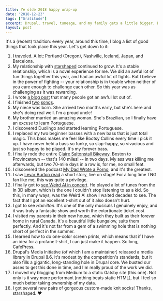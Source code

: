 ```yaml
---
title: Ye olde 2018 happy wrap-up
date: "2018-12-23"
tags: ["Gratitude"]
excerpt: Drupal, travel, tuneage, and my family gets a little bigger. Best of 2018.
layout: post
---
```

It's a (recent) tradition: every year, around this time, I blog a list of good things that took place this year. Let's get down to it:

1. I traveled. A lot: Portland (Oregon), Nashville, Iceland, Japan, and Barcelona.
2. My relationship with [starshaped](https://star-shaped.org) continued to grow. It's a stable relationship, which is a novel experience for me. We did an awful lot of fun things together this year, and had an awful lot of fights. But I believe in the power of fighting -- your relationship is in trouble when neither of you care enough to challenge each other. So this year was as challenging as it was rewarding.
3. I wrote [a blog post](/behat) that many people got an awful lot out of.
4. I finished [two](https://phenaproxima.bandcamp.com/track/recursive-rabbit-hole) [songs](https://phenaproxima.bandcamp.com/track/ergo-the-p).
5. My niece was born. She arrived two months early, but she's here and she's doing real well. I'm a proud uncle!
6. My brother married an amazing woman. She's Brazilian, so I finally have an excuse to learn Portuguese.
7. I discovered Duolingo and started learning Portuguese.
8. I replaced my two beginner basses with a new bass that is just total magic. This bass makes me feel like Bootsy Collins every time I pick it up. I have never held a bass so funky, so slap-happy, so vivacious and just so happy to be played. It's my forever bass.
9. I finally rode the entire [Claire Saltonstall Bikeway](https://en.wikipedia.org/wiki/Claire_Saltonstall_Bikeway). Boston to Provincetown -- that's 140 miles! -- in two days. My ass was killing me afterwards, but two 70-mile days in a row is, for me, no small feat.
10. I discovered the podcast [My Dad Wrote a Porno](https://www.mydadwroteaporno.com/), and it's the greatest.
11. I saw [Levar Burton read](http://www.levarburtonpodcast.com/) a short story, live on stage! For a long time TNG fan like me, this was quite a privilege.
12. I finally got to [see Weird Al in concert](https://www.rollingstone.com/music/music-features/weird-al-yankovic-breaks-down-his-upcoming-ill-advised-vanity-tour-125196/). He played a lot of tunes from the In 3D album, which is the one I couldn't stop listening to as a kid. So this, in many ways, was the Weird Al show I waited decades to see. The fact that I got an excellent t-shirt out of it also doesn't hurt.
13. I got to see _Hamilton_. It's one of the only musicals I genuinely enjoy, and it was truly a fantastic show and worth the extortionate ticket cost.
14. I visited my parents in their new house, which they built as their forever home in rural Canada. It's a beautiful little bungalow, suits them perfectly. And it's not far from a gem of a swimming hole that is nothing short of perfect in the summer.
15. I learned how to do one-color screen prints, which means that if I have an idea for a profane t-shirt, I can just make it happen. So long, CafePress.
16. Drupal's Media Initiative (of which I am a maintainer) released a media library in Drupal 8.6. It's modest by the competition's standards, but it also fills a gigantic, long-standing hole in Drupal core. We busted our asses to get this done in time, and I'm really proud of the work we did.
17. I moved my blogging from Medium to a static Gatsby site (this one). Not only is it way more performant (nothing beats static HTML), but I feel so much better taking ownership of my data.
18. I got several new pairs of gorgeous custom-made knit socks! Thanks, starshaped. :heart:
